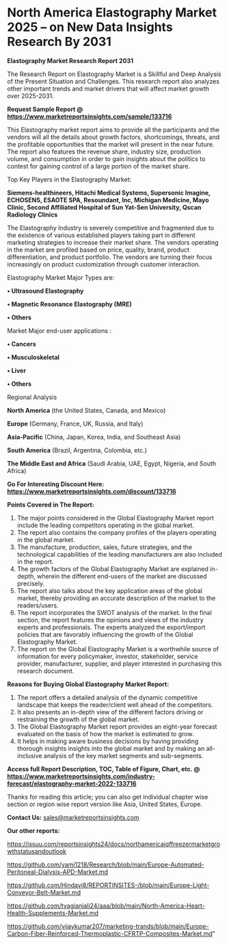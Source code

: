 # North America Elastography Market 2025 – on New Data Insights Research By 2031

<strong>Elastography Market Research Report 2031</strong>

The Research Report on Elastography Market is a Skillful and Deep Analysis of the Present Situation and Challenges. This research report also analyzes other important trends and market drivers that will affect market growth over 2025-2031.

<strong>Request Sample Report @ <a href=https://www.marketreportsinsights.com/sample/133716>https://www.marketreportsinsights.com/sample/133716</a></strong>

This Elastography market report aims to provide all the participants and the vendors will all the details about growth factors, shortcomings, threats, and the profitable opportunities that the market will present in the near future. The report also features the revenue share, industry size, production volume, and consumption in order to gain insights about the politics to contest for gaining control of a large portion of the market share.

Top Key Players in the Elastography Market:

<strong>Siemens-healthineers, Hitachi Medical Systems, Supersonic Imagine, ECHOSENS, ESAOTE SPA, Resoundant, Inc, Michigan Medicine, Mayo Clinic, Second Affiliated Hospital of Sun Yat-Sen University, Qscan Radiology Clinics</strong>

The Elastography Industry is severely competitive and fragmented due to the existence of various established players taking part in different marketing strategies to increase their market share. The vendors operating in the market are profiled based on price, quality, brand, product differentiation, and product portfolio. The vendors are turning their focus increasingly on product customization through customer interaction.

Elastography Market Major Types are:

<strong>• Ultrasound Elastography

• Magnetic Resonance Elastography (MRE)

• Others</strong>

Market Major end-user applications :

<strong>• Cancers

• Musculoskeletal

• Liver

• Others</strong>

Regional Analysis

</u><strong><b>North America</b></strong> (the United States, Canada, and Mexico)

<strong><b>Europe </b></strong>(Germany, France, UK, Russia, and Italy)

<strong><b>Asia-Pacific</b></strong> (China, Japan, Korea, India, and Southeast Asia)

<strong><b>South America</b></strong> (Brazil, Argentina, Colombia, etc.)

<strong><b>The Middle East and Africa</b></strong> (Saudi Arabia, UAE, Egypt, Nigeria, and South Africa)

<strong>Go For Interesting Discount Here: <a href=https://www.marketreportsinsights.com/discount/133716>https://www.marketreportsinsights.com/discount/133716</a></strong>

<strong>Points Covered in The Report:</strong>
<ol>
  <li>The major points considered in the Global Elastography Market report include the leading competitors operating in the global market.</li>
  <li>The report also contains the company profiles of the players operating in the global market.</li>
  <li>The manufacture, production, sales, future strategies, and the technological capabilities of the leading manufacturers are also included in the report.</li>
  <li>The growth factors of the Global Elastography Market are explained in-depth, wherein the different end-users of the market are discussed precisely.</li>
  <li>The report also talks about the key application areas of the global market, thereby providing an accurate description of the market to the readers/users.</li>
  <li>The report incorporates the SWOT analysis of the market. In the final section, the report features the opinions and views of the industry experts and professionals. The experts analyzed the export/import policies that are favorably influencing the growth of the Global Elastography Market.</li>
  <li>The report on the Global Elastography Market is a worthwhile source of information for every policymaker, investor, stakeholder, service provider, manufacturer, supplier, and player interested in purchasing this research document.</li>
</ol>
<strong>Reasons for Buying Global Elastography Market Report:</strong>

<ol>
  <li>The report offers a detailed analysis of the dynamic competitive landscape that keeps the reader/client well ahead of the competitors.</li>
  <li>It also presents an in-depth view of the different factors driving or restraining the growth of the global market.</li>
  <li>The Global Elastography Market report provides an eight-year forecast evaluated on the basis of how the market is estimated to grow.</li>
  <li>It helps in making aware business decisions by having providing thorough insights insights into the global market and by making an all-inclusive analysis of the key market segments and sub-segments.</li>
</ol>
<strong>Access full Report Description, TOC, Table of Figure, Chart, etc. @ <a href=https://www.marketreportsinsights.com/industry-forecast/elastography-market-2022-133716>https://www.marketreportsinsights.com/industry-forecast/elastography-market-2022-133716</a></strong>


Thanks for reading this article; you can also get individual chapter wise section or region wise report version like Asia, United States, Europe.

<strong>Contact Us:</strong>
sales@marketreportsinsights.com

<strong>Our other reports:</strong>

<a href=https://issuu.com/reportsinsights24/docs/northamericaiqffreezermarketgrowthstatusandoutlook>https://issuu.com/reportsinsights24/docs/northamericaiqffreezermarketgrowthstatusandoutlook</a>

<a href=https://github.com/yami1218/Research/blob/main/Europe-Automated-Peritoneal-Dialysis-APD-Market.md>https://github.com/yami1218/Research/blob/main/Europe-Automated-Peritoneal-Dialysis-APD-Market.md</a>

<a href=https://github.com/Hindavi8/REPORTINSITES-/blob/main/Europe-Light-Conveyor-Belt-Market.md>https://github.com/Hindavi8/REPORTINSITES-/blob/main/Europe-Light-Conveyor-Belt-Market.md</a>

<a href=https://github.com/tyagianjali24/aaa/blob/main/North-America-Heart-Health-Supplements-Market.md>https://github.com/tyagianjali24/aaa/blob/main/North-America-Heart-Health-Supplements-Market.md</a>

<a href=https://github.com/vijaykumar207/marketing-trands/blob/main/Europe-Carbon-Fiber-Reinforced-Thermoplastic-CFRTP-Composites-Market.md>https://github.com/vijaykumar207/marketing-trands/blob/main/Europe-Carbon-Fiber-Reinforced-Thermoplastic-CFRTP-Composites-Market.md</a>"
